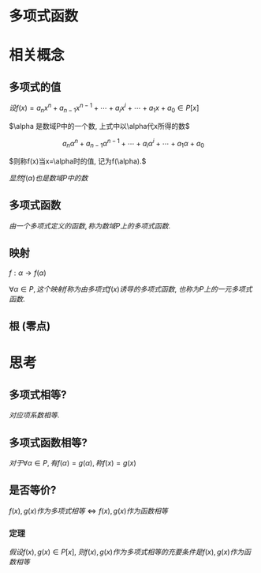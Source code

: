 # 多项式函数

# 相关概念

## 多项式的值

$设f(x)=a_nx^n+a_{n-1}x^{n-1}+\cdots+a_ix^i+\cdots+a_1x+a_0\in P[x]$

$\alpha 是数域P中的一个数, 上式中以\alpha代x所得的数$

$$
a_n\alpha ^n+a_{n-1}\alpha ^{n-1}+\cdots+a_i\alpha ^i+\cdots+a_1\alpha +a_0
$$

$则称f(x)当x=\alpha时的值, 记为f(\alpha).$

$显然f(\alpha)也是数域P中的数$

## 多项式函数

$由一个多项式定义的函数, 称为数域P上的多项式函数.$

## 映射

$f:\alpha \to f(\alpha)$

$\forall\alpha\in P, 这个映射f称为由多项式f(x)诱导的多项式函数,$
$也称为P上的一元多项式函数.$

## 根 (零点)




# 思考

## 多项式相等?

$对应项系数相等.$

## 多项式函数相等?

$对于\forall \alpha \in P, 有f(\alpha)=g(\alpha), 称f(x)=g(x)$

## 是否等价?

$f(x), g(x)作为多项式相等 \Leftrightarrow f(x), g(x)作为函数相等$

### 定理

$假设f(x),g(x)\in P[x],$
$则f(x),g(x)作为多项式相等的充要条件是f(x),g(x)作为函数相等$